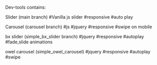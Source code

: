 Dev-tools contains:

Slider (main branch)
#Vanilla js slider
#responsive
#auto play

Carousel (carousel branch)
#js
#jquery
#responsive
#swipe on mobile

bx slider (simple_bx_slider branch)
#jquery
#responsive
#autoplay
#fade,slide animations

owel carousel (simple_owel_carousel)
#jquery
#responsive
#autoplay
#swipe


